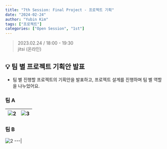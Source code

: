 ```yaml
---
title: "7th Session: Final Project - 프로젝트 기획"
date: "2024-02-24"
author: "Yubin Kim"
tags: ["프로젝트"]
categories: ["Open Session", "1st"]
---
```


> 2023.02.24 / 18:00 - 19:30   
jitsi (온라인)

## 💡 팀 별 프로젝트 기획안 발표
- 팀 별 진행할 프로젝트의 기획안을 발표하고, 프로젝트 설계를 진행하며 팀 별 역할을 나누었어요.

### 팀 A
![2](/1st/session_7/1.png "2") | ![3](/1st/session_7/2.png "3")
---|---|

### 팀 B
![2](/1st/session_7/3.png "2")
---|

